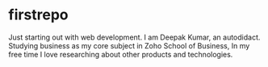 # firstrepo
Just starting out with web development.
I am Deepak Kumar, an autodidact. Studying business as my core subject in 
Zoho School of Business, In my free time I love researching about other products and technologies.
